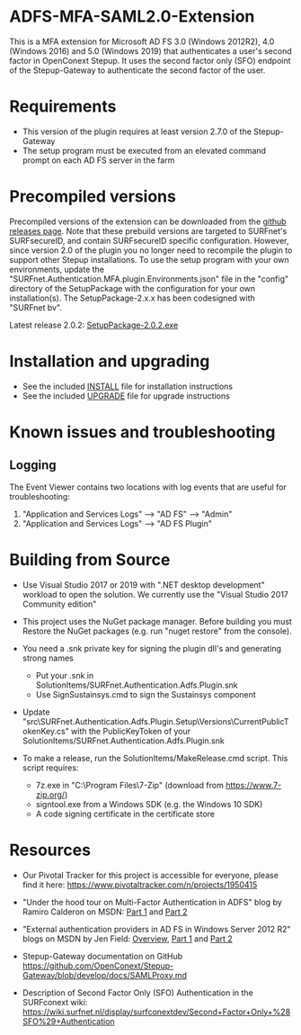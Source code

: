 ADFS-MFA-SAML2.0-Extension
==========================

This is a MFA extension for Microsoft AD FS 3.0 (Windows 2012R2),
4.0 (Windows 2016) and 5.0 (Windows 2019) that authenticates a user's
second factor in OpenConext Stepup. It uses the second factor only (SFO)
endpoint of the Stepup-Gateway to authenticate the second factor of the
user.


Requirements
============

* This version of the plugin requires at least version 2.7.0 of the
  Stepup-Gateway
* The setup program must be executed from an elevated command prompt on
  each AD FS server in the farm


Precompiled versions
====================

Precompiled versions of the extension can be downloaded from the
[github releases page](https://github.com/SURFnet/ADFS-MFA-SAML2.0-Extension/releases).
Note that these prebuild versions are targeted to SURFnet's SURFsecureID,
and contain SURFsecureID specific configuration.
However, since version 2.0 of the plugin you no longer need to recompile
the plugin to support other Stepup installations. To use the setup program
with your own environments, update the "SURFnet.Authentication.MFA.plugin.Environments.json"
file in the "config" directory of the SetupPackage with the configuration
for your own installation(s).
The SetupPackage-2.x.x has been codesigned with "SURFnet bv".

Latest release 2.0.2: [SetupPackage-2.0.2.exe](https://github.com/SURFnet/ADFS-MFA-SAML2.0-Extension/releases/download/2.0.2/SetupPackage-2.0.2.exe)


Installation and upgrading
==========================

* See the included [INSTALL](INSTALL) file for installation instructions
* See the included [UPGRADE](UPGRADE) file for upgrade instructions


Known issues and troubleshooting
================================

Logging
-------

The Event Viewer contains two locations with log events that are useful
for troubleshooting:

1. "Application and Services Logs" --> "AD FS" --> "Admin"
2. "Application and Services Logs" --> "AD FS Plugin"


Building from Source
====================

* Use Visual Studio 2017 or 2019 with ".NET desktop development"
  workload to open the solution. We currently use the "Visual Studio 2017 Community edition"

* This project uses the NuGet package manager. Before building you must
  Restore the NuGet packages (e.g. run "nuget restore" from the console).

* You need a .snk private key for signing the plugin dll's and generating
  strong names
  - Put your .snk in SolutionItems/SURFnet.Authentication.Adfs.Plugin.snk
  - Use SignSustainsys.cmd to sign the Sustainsys component
  
* Update "src\SURFnet.Authentication.Adfs.Plugin.Setup\Versions\CurrentPublicTokenKey.cs"
  with the PublicKeyToken of your SolutionItems/SURFnet.Authentication.Adfs.Plugin.snk

* To make a release, run the SolutionItems/MakeRelease.cmd script. This script
  requires:
  * 7z.exe in "C:\Program Files\7-Zip\" (download from https://www.7-zip.org/)
  * signtool.exe from a Windows SDK (e.g. the Windows 10 SDK)
  * A code signing certificate in the certificate store


Resources
=========

* Our Pivotal Tracker for this project is accessible for everyone,
  please find it here: https://www.pivotaltracker.com/n/projects/1950415

* "Under the hood tour on Multi-Factor Authentication in ADFS" blog by
  Ramiro Calderon on MSDN: [Part 1](https://blogs.msdn.microsoft.com/ramical/2014/01/30/under-the-hood-tour-on-multi-factor-authentication-in-adfs-part-1-policy/) and [Part 2](https://blogs.msdn.microsoft.com/ramical/2014/02/18/under-the-hood-tour-on-multi-factor-authentication-in-adfs-part-2-mfa-aware-relying-parties/)

* "External authentication providers in AD FS in Windows Server 2012 R2"
  blogs on MSDN by Jen Field: [Overview](https://blogs.msdn.microsoft.com/jenfieldmsft/2014/03/24/external-authentication-providers-in-ad-fs-in-windows-server-2012-r2-overview/), [Part 1](https://blogs.msdn.microsoft.com/jenfieldmsft/2014/03/24/build-your-own-external-authentication-provider-for-ad-fs-in-windows-server-2012-r2-walk-through-part-1/) and [Part 2](https://blogs.msdn.microsoft.com/jenfieldmsft/2014/03/24/build-your-own-external-authentication-provider-for-ad-fs-in-windows-server-2012-r2-walk-through-part-2/)

* Stepup-Gateway documentation on GitHub https://github.com/OpenConext/Stepup-Gateway/blob/develop/docs/SAMLProxy.md

* Description of Second Factor Only (SFO) Authentication in the SURFconext wiki: https://wiki.surfnet.nl/display/surfconextdev/Second+Factor+Only+%28SFO%29+Authentication
